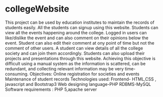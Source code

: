 # collegeWebsite
This project can be used by education institutes to maintain the records of students easily. All the students can signup using this website.
Students can view all the events happening around the college. Logged in users can like/dislike the event and can also comment on their opinions below the event. Student can also edit their comment at ony point of time but not the comment of other users.
A student can view details of all the college society and can join them accordingly.
Students can also upload their projects and presentations through this website.
Achieving this objective is difficult using a manual system as the information is scattered, can be redundant, and collecting relevant information may be very time-consuming. 
Objectives:
  Online registration for societies and events
  Maintenance of student records
Technologies used:
  Frontend- HTML,CSS , javascript and Bootstrap3
  Web designing language-PHP
  RDBMS-MySQL
Software requirements :
  PHP 5,apache server
